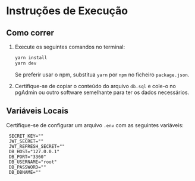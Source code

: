 # Instruções de Execução

## Como correr

1. Execute os seguintes comandos no terminal:

    ```bash
    yarn install
    yarn dev
    ```
   
   Se preferir usar o npm, substitua `yarn` por `npm` no ficheiro `package.json`.

2. Certifique-se de copiar o conteúdo do arquivo `db.sql` e cole-o no pgAdmin ou outro software semelhante para ter os dados necessários.

## Variáveis Locais

Certifique-se de configurar um arquivo `.env` com as seguintes variáveis:

 ```
  SECRET_KEY=""
  JWT_SECRET=""
  JWT_REFRESH_SECRET=""
  DB_HOST="127.0.0.1"
  DB_PORT="3360"
  DB_USERNAME="root"
  DB_PASSWORD=""
  DB_DBNAME=""
  ```